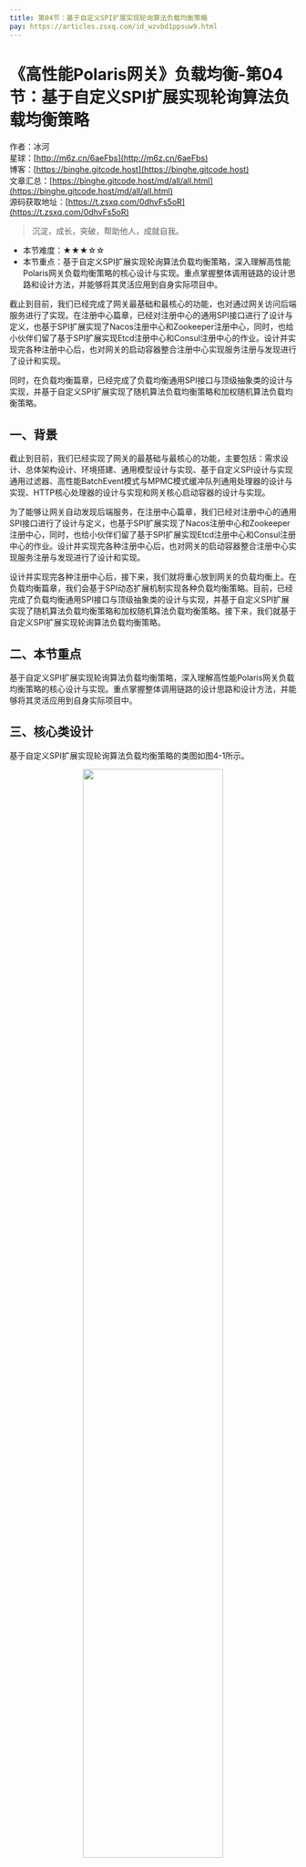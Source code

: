 ```yaml
---
title: 第04节：基于自定义SPI扩展实现轮询算法负载均衡策略
pay: https://articles.zsxq.com/id_wzvbd1ppsuw9.html
---
```


# 《高性能Polaris网关》负载均衡-第04节：基于自定义SPI扩展实现轮询算法负载均衡策略

作者：冰河
<br/>星球：[http://m6z.cn/6aeFbs](http://m6z.cn/6aeFbs)
<br/>博客：[https://binghe.gitcode.host](https://binghe.gitcode.host)
<br/>文章汇总：[https://binghe.gitcode.host/md/all/all.html](https://binghe.gitcode.host/md/all/all.html)
<br/>源码获取地址：[https://t.zsxq.com/0dhvFs5oR](https://t.zsxq.com/0dhvFs5oR)

> 沉淀，成长，突破，帮助他人，成就自我。

* 本节难度：★★★☆☆
* 本节重点：基于自定义SPI扩展实现轮询算法负载均衡策略，深入理解高性能Polaris网关负载均衡策略的核心设计与实现。重点掌握整体调用链路的设计思路和设计方法，并能够将其灵活应用到自身实际项目中。

截止到目前，我们已经完成了网关最基础和最核心的功能，也对通过网关访问后端服务进行了实现。在注册中心篇章，已经对注册中心的通用SPI接口进行了设计与定义，也基于SPI扩展实现了Nacos注册中心和Zookeeper注册中心，同时，也给小伙伴们留了基于SPI扩展实现Etcd注册中心和Consul注册中心的作业。设计并实现完各种注册中心后，也对网关的启动容器整合注册中心实现服务注册与发现进行了设计和实现。

同时，在负载均衡篇章，已经完成了负载均衡通用SPI接口与顶级抽象类的设计与实现，并基于自定义SPI扩展实现了随机算法负载均衡策略和加权随机算法负载均衡策略。

## 一、背景

截止到目前，我们已经实现了网关的最基础与最核心的功能，主要包括：需求设计、总体架构设计、环境搭建、通用模型设计与实现、基于自定义SPI设计与实现通用过滤器、高性能BatchEvent模式与MPMC模式缓冲队列通用处理器的设计与实现、HTTP核心处理器的设计与实现和网关核心启动容器的设计与实现。

为了能够让网关自动发现后端服务，在注册中心篇章，我们已经对注册中心的通用SPI接口进行了设计与定义，也基于SPI扩展实现了Nacos注册中心和Zookeeper注册中心，同时，也给小伙伴们留了基于SPI扩展实现Etcd注册中心和Consul注册中心的作业。设计并实现完各种注册中心后，也对网关的启动容器整合注册中心实现服务注册与发现进行了设计和实现。

设计并实现完各种注册中心后，接下来，我们就将重心放到网关的负载均衡上。在负载均衡篇章，我们会基于SPI动态扩展机制实现各种负载均衡策略。目前，已经完成了负载均衡通用SPI接口与顶级抽象类的设计与实现，并基于自定义SPI扩展实现了随机算法负载均衡策略和加权随机算法负载均衡策略。接下来，我们就基于自定义SPI扩展实现轮询算法负载均衡策略。

## 二、本节重点

基于自定义SPI扩展实现轮询算法负载均衡策略，深入理解高性能Polaris网关负载均衡策略的核心设计与实现。重点掌握整体调用链路的设计思路和设计方法，并能够将其灵活应用到自身实际项目中。

## 三、核心类设计

基于自定义SPI扩展实现轮询算法负载均衡策略的类图如图4-1所示。

<div align="center">
    <img src="https://binghe.gitcode.host/images/project/gateway/2025-07-27-001.png?raw=true" width="70%">
    <br/>
</div>

可以看到，基于自定义SPI扩展实现轮询算法负载均衡策略主要由RandomServiceLoadBalancer类实现。

**注意：本节只给大家展示网关负载均衡策略设计与实现的核心逻辑，其他代码的实现细节，大家可以自行到本节对应的源码分支进行查看，这里不再赘述。**

## 四、编码实现

本节，就对基于自定义SPI扩展实现轮询算法负载均衡策略进行编码实现，其他代码的实现细节，大家可以自行到本节对应的源码分支进行查看，这里不再赘述。

## 查看完整文章

加入[冰河技术](https://public.zsxq.com/groups/48848484411888.html)知识星球，解锁完整技术文章、小册、视频与完整代码